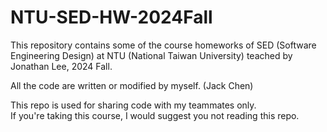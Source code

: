 # NTU-SED-HW-2024Fall

This repository contains some of the course homeworks of SED (Software Engineering Design) at NTU (National Taiwan University) teached by Jonathan Lee, 2024 Fall.

All the code are written or modified by myself. (Jack Chen)

This repo is used for sharing code with my teammates only.  
If you're taking this course, I would suggest you not reading this repo.  